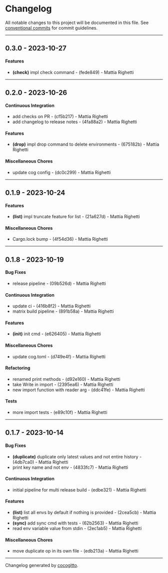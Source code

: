 # Changelog
All notable changes to this project will be documented in this file. See [conventional commits](https://www.conventionalcommits.org/) for commit guidelines.

- - -
## 0.3.0 - 2023-10-27
#### Features
- **(check)** impl check command - (fede849) - Mattia Righetti

- - -

## 0.2.0 - 2023-10-26
#### Continuous Integration
- add checks on PR - (cf5b217) - Mattia Righetti
- add changelog to release notes - (4fa88a2) - Mattia Righetti
#### Features
- **(drop)** impl drop command to delete environments - (675182b) - Mattia Righetti
#### Miscellaneous Chores
- update cog config - (dc0c299) - Mattia Righetti

- - -

## 0.1.9 - 2023-10-24
#### Features
- **(list)** impl truncate feature for list - (21a627d) - Mattia Righetti
#### Miscellaneous Chores
- Cargo.lock bump - (4f54d36) - Mattia Righetti

- - -

## 0.1.8 - 2023-10-19
#### Bug Fixes
- release pipeline - (09b526d) - Mattia Righetti
#### Continuous Integration
- update ci - (416b8f2) - Mattia Righetti
- matrix build pipeline - (891b58a) - Mattia Righetti
#### Features
- **(init)** init cmd - (e626405) - Mattia Righetti
#### Miscellaneous Chores
- update cog.toml - (d749e4f) - Mattia Righetti
#### Refactoring
- renamed print methods - (d92e160) - Mattia Righetti
- take Write in import - (2395ea6) - Mattia Righetti
- new import function with reader arg - (ddc41fe) - Mattia Righetti
#### Tests
- more import tests - (e89c10f) - Mattia Righetti

- - -

## 0.1.7 - 2023-10-14
#### Bug Fixes
- **(duplicate)** duplicate only latest values and not entire history - (4db7ca0) - Mattia Righetti
- print key name and not env - (4833fc7) - Mattia Righetti
#### Continuous Integration
- initial pipeline for multi release build - (edbe321) - Mattia Righetti
#### Features
- **(list)** list all envs by default if nothing is provided - (2cea5cb) - Mattia Righetti
- **(sync)** add sync cmd with tests - (62b2563) - Mattia Righetti
- read env variable value from stdin - (2ec1ab5) - Mattia Righetti
#### Miscellaneous Chores
- move duplicate op in its own file - (edb213a) - Mattia Righetti

- - -

Changelog generated by [cocogitto](https://github.com/cocogitto/cocogitto).
